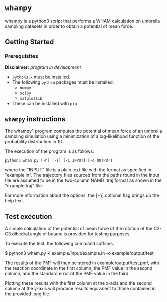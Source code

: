 # `whampy`
whampy is a python3 script that performs a WHAM calculation on umbrella sampling datasets in order to obtain a potential of mean force.

## Getting Started

### Prerequisites

__Disclaimer:__ _program in development_

* `python3.x` must be installed.
* The following `python` packages must be installed:
  * `numpy`
  * `scipy`
  * `matplotlib`
* These can be installed with `pip`

## `whampy` instructions
The whampy" program computes the potential of mean force of an umbrella
sampling simulation using a minimization of a log-likelihood function of
the probability distribution in 1D. 

The execution of the program is as follows:

```shell
python3 wham.py [-h] [-s] [-i INPUT] [-o OUTPUT]
```

where the "INPUT" file is a plain text file with the format as specified
in "example.in".  The  trajectory  files sourced from the paths found in 
the input file are assumed to be in the two-column  NAMD .traj format as 
shown in the "example.traj" file. 

For more information about the options, the [-h] optional flag brings up
the help text.

## Test execution

A simple calculation of the potential of mean force of the rotation of
the C2-C3 dihedral angle of butane is provided for testing purposes.

To execute the test, the following command suffices:

$ python3 wham.py -i example/input/example.in -o example/output/test

The results of the PMF will then be stored in example/output/test.pmf,
with the reaction coordinate in the first column, the PMF value in the
second column, and the standard error of the PMF value in the third.

Plotting these results with the first column at the x-axis and the second
column at the y-axis will produce results equivalent to those contained
in the provided .png file.


